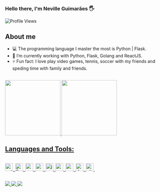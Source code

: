 ### Hello there, I'm Neville Guimarães 🖐️

![Profile Views](https://komarev.com/ghpvc/?username=leoneville&theme=default&color=blue&style=flat&label=Profile+Views)

## About me
- 💻 The programming language I master the most is Python | Flask.
- 🔭 I’m currently working with Python, Flask, Golang and ReactJS.
- ⚡ Fun fact: I love play video games, tennis, soccer with my friends and speding time with family and friends.

##

<div>
<a href="https://github.com/leoneville">
<img height="180em" src="https://github-readme-stats.vercel.app/api?username=leoneville&show_icons=true&theme=dracula">
<img height="180em" src="https://github-readme-stats.vercel.app/api/top-langs/?username=leoneville&layout=compact&theme=dracula">
</div>

## Languages and Tools:

<div style="display: inline_block"><br/>
    <img src="https://img.shields.io/badge/Python-05122A?style=flat&logo=python" alt="python Badge" height="25">&nbsp;
    <img src="https://img.shields.io/badge/Flask-05122A?style=flat&logo=flask" alt="flask Badge" height="25">&nbsp;
    <img src="https://img.shields.io/badge/Go-05122A?style=flat&logo=go" alt="go Badge" height="25">&nbsp;
    <img src="https://img.shields.io/badge/React-05122A?style=flat&logo=react" alt="react Badge" height="25">&nbsp;
    <img src="https://img.shields.io/badge/Javascript-05122A?style=flat&logo=javascript" alt="javascript Badge" height="25">&nbsp;
    <img src="https://img.shields.io/badge/C++-05122A?style=flat&logo=c%2B%2B&" alt="c++ Badge" height="25">&nbsp;
    <img src="https://img.shields.io/badge/Mysql-05122A?style=flat&logo=mysql" alt="mysql Badge" height="25">&nbsp;
    <img src="https://img.shields.io/badge/Docker-05122A?style=flat&logo=docker" alt="docker Badge" height="25">&nbsp;
    <img src="https://img.shields.io/badge/Git-05122A?style=flat&logo=git" alt="git Badge" height="25">&nbsp;
</div>
  
##

<div>
    <a href="mailto:leoneville_@hotmail.com" target="_blank"><img src="https://img.shields.io/badge/Microsoft_Outlook-0078D4?style=for-the-badge&logo=microsoft-outlook&logoColor=white">
    <a href="https://www.linkedin.com/in/neville-guimaraes-4834a91a3/" target="_blank"><img src="https://img.shields.io/badge/LinkedIn-0077B5?style=for-the-badge&logo=linkedin&logoColor=white">
    <a href="https://www.instagram.com/leoneville.dev/" target="_blank"><img src="https://img.shields.io/badge/Instagram-E4405F?style=for-the-badge&logo=instagram&logoColor=white">
</div>
